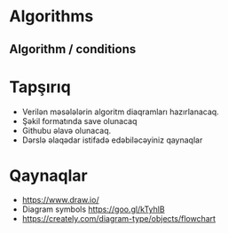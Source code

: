 # Algorithms
## Algorithm / conditions

# Tapşırıq

- Verilən məsələlərin algoritm diaqramları hazırlanacaq.
- Şəkil formatında save olunacaq
- Githubu əlavə olunacaq.
- Dərslə əlaqədar istifadə edəbiləcəyiniz qaynaqlar

# Qaynaqlar
- https://www.draw.io/
- Diagram symbols https://goo.gl/kTyhlB
- https://creately.com/diagram-type/objects/flowchart
